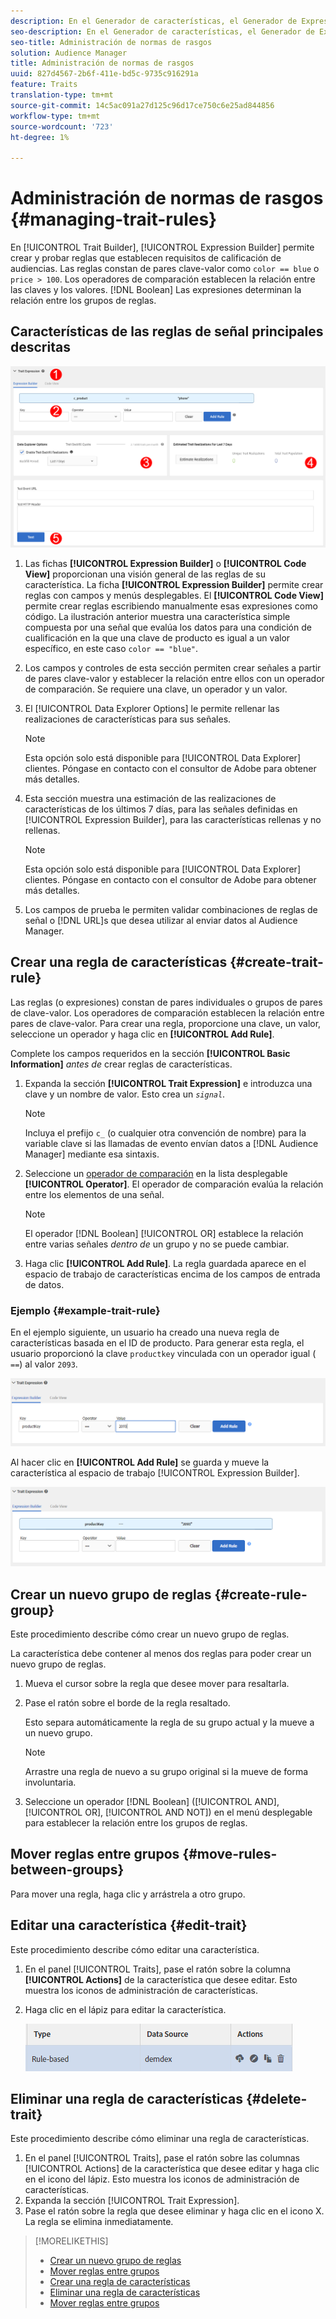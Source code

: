 ```yaml
---
description: En el Generador de características, el Generador de Expresiones permite crear y probar reglas que establecen requisitos de cualificación de audiencias. Las reglas constan de pares de clave-valor como "color == azul" o "precio > 100". Los operadores de comparación establecen la relación entre las claves y los valores. Las expresiones booleanas determinan la relación entre los grupos de reglas.
seo-description: En el Generador de características, el Generador de Expresiones permite crear y probar reglas que establecen requisitos de cualificación de audiencias. Las reglas constan de pares de clave-valor como "color == azul" o "precio > 100". Los operadores de comparación establecen la relación entre las claves y los valores. Las expresiones booleanas determinan la relación entre los grupos de reglas.
seo-title: Administración de normas de rasgos
solution: Audience Manager
title: Administración de normas de rasgos
uuid: 827d4567-2b6f-411e-bd5c-9735c916291a
feature: Traits
translation-type: tm+mt
source-git-commit: 14c5ac091a27d125c96d17ce750c6e25ad844856
workflow-type: tm+mt
source-wordcount: '723'
ht-degree: 1%

---
```



# Administración de normas de rasgos {#managing-trait-rules}

En [!UICONTROL Trait Builder], [!UICONTROL Expression Builder] permite crear y probar reglas que establecen requisitos de calificación de audiencias. Las reglas constan de pares clave-valor como `color == blue` o `price > 100`. Los operadores de comparación establecen la relación entre las claves y los valores. [!DNL Boolean] Las expresiones determinan la relación entre los grupos de reglas.

<!-- c_tb_rules.xml -->

## Características de las reglas de señal principales descritas

![](assets/manage-trait-rules.png)

1. Las fichas **[!UICONTROL Expression Builder]** o **[!UICONTROL Code View]** proporcionan una visión general de las reglas de su característica. La ficha **[!UICONTROL Expression Builder]** permite crear reglas con campos y menús desplegables. El **[!UICONTROL Code View]** permite crear reglas escribiendo manualmente esas expresiones como código. La ilustración anterior muestra una característica simple compuesta por una señal que evalúa los datos para una condición de cualificación en la que una clave de producto es igual a un valor específico, en este caso `color == "blue"`.

1. Los campos y controles de esta sección permiten crear señales a partir de pares clave-valor y establecer la relación entre ellos con un operador de comparación. Se requiere una clave, un operador y un valor.
1. El [!UICONTROL Data Explorer Options] le permite rellenar las realizaciones de características para sus señales.

   >[!NOTE]
   >
   >Esta opción solo está disponible para [!UICONTROL Data Explorer] clientes. Póngase en contacto con el consultor de Adobe para obtener más detalles.

1. Esta sección muestra una estimación de las realizaciones de características de los últimos 7 días, para las señales definidas en [!UICONTROL Expression Builder], para las características rellenas y no rellenas.

   >[!NOTE]
   >
   >Esta opción solo está disponible para [!UICONTROL Data Explorer] clientes. Póngase en contacto con el consultor de Adobe para obtener más detalles.

1. Los campos de prueba le permiten validar combinaciones de reglas de señal o [!DNL URL]s que desea utilizar al enviar datos al Audience Manager.

## Crear una regla de características {#create-trait-rule}

Las reglas (o expresiones) constan de pares individuales o grupos de pares de clave-valor. Los operadores de comparación establecen la relación entre pares de clave-valor. Para crear una regla, proporcione una clave, un valor, seleccione un operador y haga clic en **[!UICONTROL Add Rule]**.

<!-- t_tb_create_rules.xml -->

Complete los campos requeridos en la sección **[!UICONTROL Basic Information]** *antes de* crear reglas de características.

1. Expanda la sección **[!UICONTROL Trait Expression]** e introduzca una clave y un nombre de valor. Esto crea un *`signal`*.

   >[!NOTE]
   >
   >Incluya el prefijo `c_` (o cualquier otra convención de nombre) para la variable clave si las llamadas de evento envían datos a [!DNL Audience Manager] mediante esa sintaxis.

1. Seleccione un [operador de comparación](../../features/traits/trait-comparison-operators.md) en la lista desplegable **[!UICONTROL Operator]**. El operador de comparación evalúa la relación entre los elementos de una señal.

   >[!NOTE]
   >
   >El operador [!DNL Boolean] [!UICONTROL OR] establece la relación entre varias señales *dentro de* un grupo y no se puede cambiar.

1. Haga clic **[!UICONTROL Add Rule]**. La regla guardada aparece en el espacio de trabajo de características encima de los campos de entrada de datos.

### Ejemplo {#example-trait-rule}

En el ejemplo siguiente, un usuario ha creado una nueva regla de características basada en el ID de producto. Para generar esta regla, el usuario proporcionó la clave `productkey` vinculada con un operador igual ( `==`) al valor `2093`.

![](assets/tb_sample_rule1.png)

Al hacer clic en **[!UICONTROL Add Rule]** se guarda y mueve la característica al espacio de trabajo [!UICONTROL Expression Builder].

![](assets/tb_sample_rule2.png)

## Crear un nuevo grupo de reglas {#create-rule-group}

Este procedimiento describe cómo crear un nuevo grupo de reglas.

<!-- t_tb_new_rule_group.xml -->

La característica debe contener al menos dos reglas para poder crear un nuevo grupo de reglas.

1. Mueva el cursor sobre la regla que desee mover para resaltarla.
1. Pase el ratón sobre el borde de la regla resaltado.

   Esto separa automáticamente la regla de su grupo actual y la mueve a un nuevo grupo.

   >[!NOTE]
   >
   >Arrastre una regla de nuevo a su grupo original si la mueve de forma involuntaria.

1. Seleccione un operador [!DNL Boolean] ([!UICONTROL AND], [!UICONTROL OR], [!UICONTROL AND NOT]) en el menú desplegable para establecer la relación entre los grupos de reglas.

## Mover reglas entre grupos {#move-rules-between-groups}

Para mover una regla, haga clic y arrástrela a otro grupo.

## Editar una característica {#edit-trait}

Este procedimiento describe cómo editar una característica.

<!-- t_tb_edit.xml -->

1. En el panel [!UICONTROL Traits], pase el ratón sobre la columna **[!UICONTROL Actions]** de la característica que desee editar. Esto muestra los iconos de administración de características.
1. Haga clic en el lápiz para editar la característica.

   ![](assets/tb_edit_trait.png)

## Eliminar una regla de características {#delete-trait}

Este procedimiento describe cómo eliminar una regla de características.

<!-- t_tb_delete_rule.xml -->

1. En el panel [!UICONTROL Traits], pase el ratón sobre las columnas [!UICONTROL Actions] de la característica que desee editar y haga clic en el icono del lápiz. Esto muestra los iconos de administración de características.
1. Expanda la sección [!UICONTROL Trait Expression].
1. Pase el ratón sobre la regla que desee eliminar y haga clic en el icono X. La regla se elimina inmediatamente.

>[!MORELIKETHIS]
>
>* [Crear un nuevo grupo de reglas](../../features/traits/manage-trait-rules.md#create-rule-group)
>* [Mover reglas entre grupos](../../features/traits/manage-trait-rules.md#move-rules-between-groups)
>* [Crear una regla de características](../../features/traits/manage-trait-rules.md#create-trait-rule)
>* [Eliminar una regla de características](../../features/traits/manage-trait-rules.md#delete-trait)
>* [Mover reglas entre grupos](../../features/traits/manage-trait-rules.md#move-rules-between-groups)

